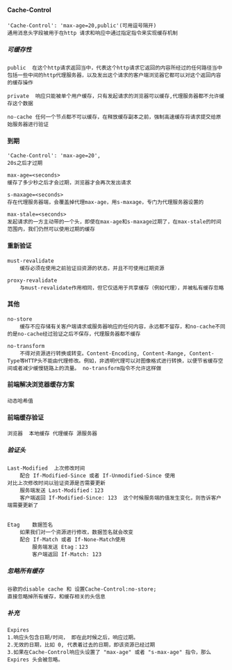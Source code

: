 ####  Cache-Control 

    'Cache-Control': 'max-age=20,public'(可用逗号隔开)
    通用消息头字段被用于在http 请求和响应中通过指定指令来实现缓存机制

##### 可缓存性

    public  在这个http请求返回当中，代表这个http请求它返回的内容所经过的任何路径当中包括一些中间的http代理服务器，以及发出这个请求的客户端浏览器它都可以对这个返回内容的缓存操作
    
    private  响应只能被单个用户缓存，只有发起请求的浏览器可以缓存,代理服务器都不允许缓存这个数据
    
    no-cache 任何一个节点都不可以缓存，在释放缓存副本之前，强制高速缓存将请求提交给原始服务器进行验证

#### 到期

    'Cache-Control': 'max-age=20',
    20s之后才过期

    max-age=<seconds>
    缓存了多少秒之后才会过期，浏览器才会再次发出请求

    s-maxage=<seconds>
    存在代理服务器端，会覆盖掉代理max-age，用s-maxage，专门为代理服务器设置的

    max-stale=<seconds>
    发起请求的一方主动带的一个头，即使在max-age和s-maxage过期了，在max-stale的时间范围内，我们仍然可以使用过期的缓存

#### 重新验证

    must-revalidate 
        缓存必须在使用之前验证旧资源的状态，并且不可使用过期资源

    proxy-revalidate
        与must-revalidate作用相同，但它仅适用于共享缓存（例如代理），并被私有缓存忽略

#### 其他

    no-store 
        缓存不应存储有关客户端请求或服务器响应的任何内容，永远都不留存，和no-cache不同的是no-cache经过验证之后不保存，代理服务器都不缓存
    
    no-transform
        不得对资源进行转换或转变。Content-Encoding, Content-Range, Content-Type等HTTP头不能由代理修改。例如，非透明代理可以对图像格式进行转换，以便节省缓存空间或者减少缓慢链路上的流量。 no-transform指令不允许这样做


#### 前端解决浏览器缓存方案

    动态哈希值

#### 前端缓存验证

    浏览器  本地缓存 代理缓存 源服务器

##### 验证头

    Last-Modified  上次修改时间 
        配合 If-Modified-Since 或者 If-Unmodified-Since 使用
    对比上次修改时间以验证资源是否需要更新
        服务端发送 Last-Modified：123
        客户端返回 If-Modified-Since: 123  这个时候服务端的值发生变化，则告诉客户端需要更新了


    Etag    数据签名
        如果我们对一个资源进行修改，数据签名就会改变
        配合 If-Match 或者 If-None-Match使用
            服务端发送 Etag：123
            客户端返回 If-Match: 123
        
##### 忽略所有缓存

    谷歌的disable cache 和 设置Cache-Control:no-store;
    直接忽略掉所有缓存，和缓存相关的头信息

##### 补充

    Expires 
    1.响应头包含日期/时间， 即在此时候之后，响应过期。
    2.无效的日期，比如 0, 代表着过去的日期，即该资源已经过期
    3.如果在Cache-Control响应头设置了 "max-age" 或者 "s-max-age" 指令，那么 Expires 头会被忽略。



